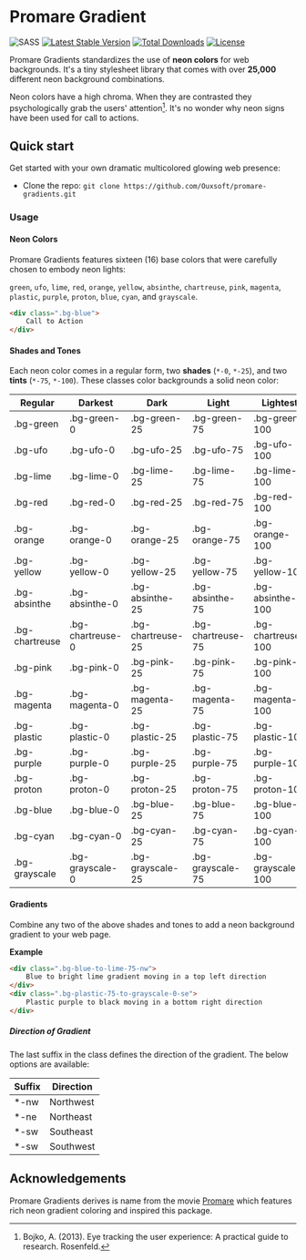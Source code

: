 # Promare Gradient
![SASS](https://img.shields.io/badge/-Sass-CC6699?style=flat-square&logo=sass&logoColor=white)
[![Latest Stable Version](https://img.shields.io/packagist/v/Ouxsoft/promare-gradients.svg)](https://packagist.org/packages/Ouxsoft/promare-gradients) 
[![Total Downloads](https://img.shields.io/packagist/dt/Ouxsoft/promare-gradients.svg)](https://packagist.org/packages/Ouxsoft/promare-gradients)
[![License](https://img.shields.io/badge/License-Apache_2.0-blue.svg)](https://opensource.org/licenses/Apache-2.0)

Promare Gradients standardizes the use of **neon colors** for web backgrounds. 
It's a tiny stylesheet library that comes with over **25,000** different neon background combinations.

Neon colors have a high chroma. When they are contrasted they psychologically grab the users' attention[^1].
It's no wonder why neon signs have been used for call to actions.

## Quick start
Get started with your own dramatic multicolored glowing web presence:

*  Clone the repo: `git clone https://github.com/Ouxsoft/promare-gradients.git`

### Usage

#### Neon Colors
Promare Gradients features sixteen (16) base colors that were carefully chosen to embody neon lights:
 
`green`, `ufo`, `lime`, `red`, `orange`, `yellow`, `absinthe`, `chartreuse`, `pink`,
 `magenta`, `plastic`, `purple`, `proton`, `blue`, `cyan`, and `grayscale`.

```html
<div class=".bg-blue">
    Call to Action
</div>
```
 
#### Shades and Tones
Each neon color comes in a regular form, two **shades** (`*-0`, `*-25`), 
and two **tints** (`*-75`, `*-100`). 
These classes color backgrounds a solid neon color:

| Regular        | Darkest          | Dark              | Light             | Lightest           |
| ---            | ---              | ---               | ---               | ---                | 
| .bg-green      | .bg-green-0      | .bg-green-25      | .bg-green-75      | .bg-green-100      |
| .bg-ufo        | .bg-ufo-0        | .bg-ufo-25        | .bg-ufo-75        | .bg-ufo-100        |
| .bg-lime       | .bg-lime-0       | .bg-lime-25       | .bg-lime-75       | .bg-lime-100       | 
| .bg-red        | .bg-red-0        | .bg-red-25        | .bg-red-75        | .bg-red-100        |
| .bg-orange     | .bg-orange-0     | .bg-orange-25     | .bg-orange-75     | .bg-orange-100     |
| .bg-yellow     | .bg-yellow-0     | .bg-yellow-25     | .bg-yellow-75     | .bg-yellow-100     |
| .bg-absinthe   | .bg-absinthe-0   | .bg-absinthe-25   | .bg-absinthe-75   | .bg-absinthe-100   | 
| .bg-chartreuse | .bg-chartreuse-0 | .bg-chartreuse-25 | .bg-chartreuse-75 | .bg-chartreuse-100 |
| .bg-pink       | .bg-pink-0       | .bg-pink-25       | .bg-pink-75       | .bg-pink-100       |
| .bg-magenta    | .bg-magenta-0    | .bg-magenta-25    | .bg-magenta-75    | .bg-magenta-100    | 
| .bg-plastic    | .bg-plastic-0    | .bg-plastic-25    | .bg-plastic-75    | .bg-plastic-100    |
| .bg-purple     | .bg-purple-0     | .bg-purple-25     | .bg-purple-75     | .bg-purple-100     | 
| .bg-proton     | .bg-proton-0     | .bg-proton-25     | .bg-proton-75     | .bg-proton-100     | 
| .bg-blue       | .bg-blue-0       | .bg-blue-25       | .bg-blue-75       | .bg-blue-100       | 
| .bg-cyan       | .bg-cyan-0       | .bg-cyan-25       | .bg-cyan-75       | .bg-cyan-100       | 
| .bg-grayscale  | .bg-grayscale-0  | .bg-grayscale-25  | .bg-grayscale-75  | .bg-grayscale-100  | 

#### Gradients
Combine any two of the above shades and tones to add a neon background gradient to your web page. 

**Example** 
```html
<div class=".bg-blue-to-lime-75-nw">
    Blue to bright lime gradient moving in a top left direction
</div>
<div class=".bg-plastic-75-to-grayscale-0-se">
    Plastic purple to black moving in a bottom right direction
</div>
```

##### Direction of Gradient 
The last suffix in the class defines the direction of the gradient. The below options are available:

| Suffix | Direction | 
| ---    | ---       |
| *-nw   | Northwest |
| *-ne   | Northeast |
| *-sw   | Southeast |
| *-sw   | Southwest |

## Acknowledgements
Promare Gradients derives is name from the movie [Promare](https://en.wikipedia.org/wiki/Promare) which features rich 
neon gradient coloring and inspired this package.


[^1]: Bojko, A. (2013). Eye tracking the user experience: A practical guide to research. Rosenfeld. 